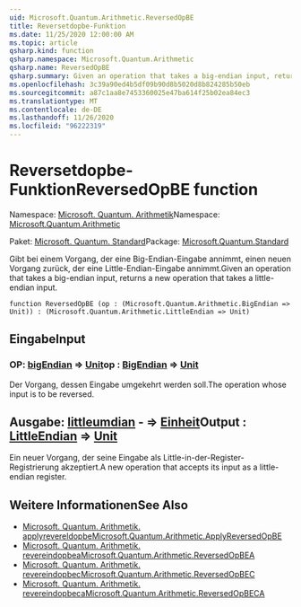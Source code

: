 ```yaml
---
uid: Microsoft.Quantum.Arithmetic.ReversedOpBE
title: Reversetdopbe-Funktion
ms.date: 11/25/2020 12:00:00 AM
ms.topic: article
qsharp.kind: function
qsharp.namespace: Microsoft.Quantum.Arithmetic
qsharp.name: ReversedOpBE
qsharp.summary: Given an operation that takes a big-endian input, returns a new operation that takes a little-endian input.
ms.openlocfilehash: 3c39a90ed4b5df09b90d8b5020d8b824285b50eb
ms.sourcegitcommit: a87c1aa8e7453360025e47ba614f25b02ea84ec3
ms.translationtype: MT
ms.contentlocale: de-DE
ms.lasthandoff: 11/26/2020
ms.locfileid: "96222319"
---
```

# <a name="reversedopbe-function"></a><span data-ttu-id="5ca8d-102">Reversetdopbe-Funktion</span><span class="sxs-lookup"><span data-stu-id="5ca8d-102">ReversedOpBE function</span></span>

<span data-ttu-id="5ca8d-103">Namespace: [Microsoft. Quantum. Arithmetik](xref:Microsoft.Quantum.Arithmetic)</span><span class="sxs-lookup"><span data-stu-id="5ca8d-103">Namespace: [Microsoft.Quantum.Arithmetic](xref:Microsoft.Quantum.Arithmetic)</span></span>

<span data-ttu-id="5ca8d-104">Paket: [Microsoft. Quantum. Standard](https://nuget.org/packages/Microsoft.Quantum.Standard)</span><span class="sxs-lookup"><span data-stu-id="5ca8d-104">Package: [Microsoft.Quantum.Standard](https://nuget.org/packages/Microsoft.Quantum.Standard)</span></span>


<span data-ttu-id="5ca8d-105">Gibt bei einem Vorgang, der eine Big-Endian-Eingabe annimmt, einen neuen Vorgang zurück, der eine Little-Endian-Eingabe annimmt.</span><span class="sxs-lookup"><span data-stu-id="5ca8d-105">Given an operation that takes a big-endian input, returns a new operation that takes a little-endian input.</span></span>

```qsharp
function ReversedOpBE (op : (Microsoft.Quantum.Arithmetic.BigEndian => Unit)) : (Microsoft.Quantum.Arithmetic.LittleEndian => Unit)
```


## <a name="input"></a><span data-ttu-id="5ca8d-106">Eingabe</span><span class="sxs-lookup"><span data-stu-id="5ca8d-106">Input</span></span>

### <a name="op--bigendian--unit"></a><span data-ttu-id="5ca8d-107">OP: [bigEndian](xref:Microsoft.Quantum.Arithmetic.BigEndian) => [Unit](xref:microsoft.quantum.lang-ref.unit)</span><span class="sxs-lookup"><span data-stu-id="5ca8d-107">op : [BigEndian](xref:Microsoft.Quantum.Arithmetic.BigEndian) => [Unit](xref:microsoft.quantum.lang-ref.unit)</span></span> 

<span data-ttu-id="5ca8d-108">Der Vorgang, dessen Eingabe umgekehrt werden soll.</span><span class="sxs-lookup"><span data-stu-id="5ca8d-108">The operation whose input is to be reversed.</span></span>



## <a name="output--littleendian--unit"></a><span data-ttu-id="5ca8d-109">Ausgabe: [littleumdian](xref:Microsoft.Quantum.Arithmetic.LittleEndian) - => [Einheit](xref:microsoft.quantum.lang-ref.unit)</span><span class="sxs-lookup"><span data-stu-id="5ca8d-109">Output : [LittleEndian](xref:Microsoft.Quantum.Arithmetic.LittleEndian) => [Unit](xref:microsoft.quantum.lang-ref.unit)</span></span> 

<span data-ttu-id="5ca8d-110">Ein neuer Vorgang, der seine Eingabe als Little-in-der-Register-Registrierung akzeptiert.</span><span class="sxs-lookup"><span data-stu-id="5ca8d-110">A new operation that accepts its input as a little-endian register.</span></span>

## <a name="see-also"></a><span data-ttu-id="5ca8d-111">Weitere Informationen</span><span class="sxs-lookup"><span data-stu-id="5ca8d-111">See Also</span></span>

- [<span data-ttu-id="5ca8d-112">Microsoft. Quantum. Arithmetik. applyrevereldopbe</span><span class="sxs-lookup"><span data-stu-id="5ca8d-112">Microsoft.Quantum.Arithmetic.ApplyReversedOpBE</span></span>](xref:Microsoft.Quantum.Arithmetic.ApplyReversedOpBE)
- [<span data-ttu-id="5ca8d-113">Microsoft. Quantum. Arithmetik. revereindopbea</span><span class="sxs-lookup"><span data-stu-id="5ca8d-113">Microsoft.Quantum.Arithmetic.ReversedOpBEA</span></span>](xref:Microsoft.Quantum.Arithmetic.ReversedOpBEA)
- [<span data-ttu-id="5ca8d-114">Microsoft. Quantum. Arithmetik. revereindopbec</span><span class="sxs-lookup"><span data-stu-id="5ca8d-114">Microsoft.Quantum.Arithmetic.ReversedOpBEC</span></span>](xref:Microsoft.Quantum.Arithmetic.ReversedOpBEC)
- [<span data-ttu-id="5ca8d-115">Microsoft. Quantum. Arithmetik. revereindopbeca</span><span class="sxs-lookup"><span data-stu-id="5ca8d-115">Microsoft.Quantum.Arithmetic.ReversedOpBECA</span></span>](xref:Microsoft.Quantum.Arithmetic.ReversedOpBECA)